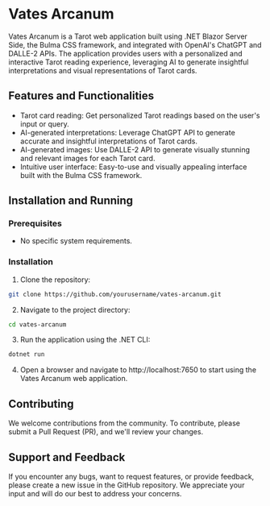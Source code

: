 # Vates Arcanum
Vates Arcanum is a Tarot web application built using .NET Blazor Server Side, the Bulma CSS framework, and integrated with OpenAI's ChatGPT and DALLE-2 APIs. The application provides users with a personalized and interactive Tarot reading experience, leveraging AI to generate insightful interpretations and visual representations of Tarot cards.

## Features and Functionalities
- Tarot card reading: Get personalized Tarot readings based on the user's input or query.
- AI-generated interpretations: Leverage ChatGPT API to generate accurate and insightful interpretations of Tarot cards.
- AI-generated images: Use DALLE-2 API to generate visually stunning and relevant images for each Tarot card.
- Intuitive user interface: Easy-to-use and visually appealing interface built with the Bulma CSS framework.

## Installation and Running
### Prerequisites
- No specific system requirements.

### Installation
1. Clone the repository:
```bash
git clone https://github.com/yourusername/vates-arcanum.git
```

2. Navigate to the project directory:
```bash
cd vates-arcanum
```

3. Run the application using the .NET CLI:
```bash
dotnet run
```

4. Open a browser and navigate to http://localhost:7650 to start using the Vates Arcanum web application.

## Contributing
We welcome contributions from the community. To contribute, please submit a Pull Request (PR), and we'll review your changes.

## Support and Feedback
If you encounter any bugs, want to request features, or provide feedback, please create a new issue in the GitHub repository. We appreciate your input and will do our best to address your concerns.